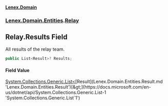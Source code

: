 #### [Lenex.Domain](index.md 'index')
### [Lenex.Domain.Entities](Lenex.Domain.Entities.md 'Lenex.Domain.Entities').[Relay](Lenex.Domain.Entities.Relay.md 'Lenex.Domain.Entities.Relay')

## Relay.Results Field

All results of the relay team.

```csharp
public List<Result>? Results;
```

#### Field Value
[System.Collections.Generic.List&lt;](https://docs.microsoft.com/en-us/dotnet/api/System.Collections.Generic.List-1 'System.Collections.Generic.List`1')[Result](Lenex.Domain.Entities.Result.md 'Lenex.Domain.Entities.Result')[&gt;](https://docs.microsoft.com/en-us/dotnet/api/System.Collections.Generic.List-1 'System.Collections.Generic.List`1')